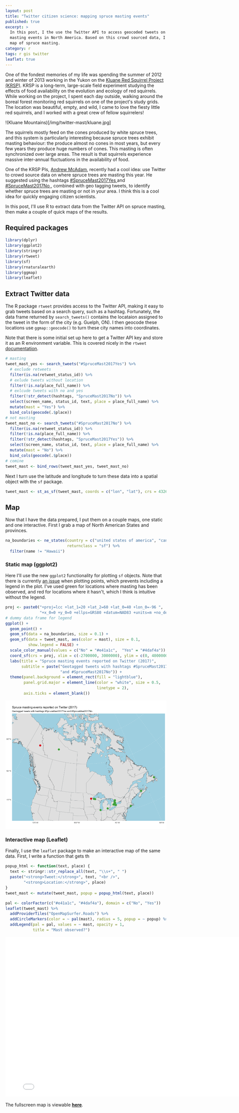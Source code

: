 ```yaml
---
layout: post
title: "Twitter citizen science: mapping spruce masting events"
published: true
excerpt: >
  In this post, I the use the Twitter API to access geocoded tweets on spruce 
  masting events in North America. Based on this crowd sourced data, I produce a
  map of spruce masting.
category: r
tags: r gis twitter
leaflet: true
---
```


One of the fondest memories of my life was spending the summer of 2012 and winter of 2013 working in the Yukon on the [Kluane Red Squirrel Project (KRSP)](http://redsquirrel.biology.ualberta.ca/). KRSP is a long-term, large-scale field experiment studying the effects of food availability on the evolution and ecology of red squirrels. While working on the project, I spent each day outside, walking around the boreal forest monitoring red squirrels on one of the project's study grids. The location was beautiful, empty, and wild, I came to love the fiesty little red squirrels, and I worked with a great crew of fellow squirrelers!

!(Kluane Mountains)[/img/twitter-mast/kluane.jpg]

The squirrels mostly feed on the cones produced by white spruce trees, and this system is particularly interesting because spruce trees exhibit masting behaviour: the produce almost no cones in most years, but every few years they produce huge numbers of cones. This masting is often synchronized over large areas. The result is that squirrels experience massive inter-annual fluctuations in the availability of food.

One of the KRSP PIs, [Andrew McAdam](http://www.mcadamlab.ca/), recently had a cool idea: use Twitter to crowd source data on where spruce trees are masting this year. He suggested using the hashtags [#SpruceMast2017Yes ](https://twitter.com/hashtag/SpruceMast2017Yes?src=hash) and [#SpruceMast2017No ](https://twitter.com/hashtag/SpruceMast2017No?src=hash), combined with geo tagging tweets, to identify whether spruce trees are masting or not in your area. I think this is a cool idea for quickly engaging citizen scientists.

In this post, I'll use R to extract data from the Twitter API on spruce masting, then make a couple of quick maps of the results.

## Required packages


```r
library(dplyr)
library(ggplot2)
library(stringr)
library(rtweet)
library(sf)
library(rnaturalearth)
library(ggmap)
library(leaflet)
```

## Extract Twitter data

The R package `rtweet` provides access to the Twitter API, making it easy to grab tweets based on a search query, such as a hashtag. Fortunately, the data frame returned by `search_tweets()` contains the locataion assigned to the tweet in the form of the city (e.g. Guelph, ON). I then geocode these locations use `ggmap::geocode()` to turn these city names into coordinates.

Note that there is some initial set up here to get a Twitter API key and store it as an R environment variable. This is covered nicely in the `rtweet` [documentation](http://rtweet.info/articles/auth.html).


```r
# masting
tweet_mast_yes <- search_tweets("#SpruceMast2017Yes") %>% 
  # exclude retweets
  filter(is.na(retweet_status_id)) %>% 
  # exlude tweets without location
  filter(!is.na(place_full_name)) %>% 
  # exlcude tweets with no and yes
  filter(!str_detect(hashtags, "SpruceMast2017No")) %>% 
  select(screen_name, status_id, text, place = place_full_name) %>% 
  mutate(mast = "Yes") %>% 
  bind_cols(geocode(.$place))
# not masting
tweet_mast_no <- search_tweets("#SpruceMast2017No") %>% 
  filter(is.na(retweet_status_id)) %>% 
  filter(!is.na(place_full_name)) %>% 
  filter(!str_detect(hashtags, "SpruceMast2017Yes")) %>% 
  select(screen_name, status_id, text, place = place_full_name) %>% 
  mutate(mast = "No") %>% 
  bind_cols(geocode(.$place))
# comine
tweet_mast <- bind_rows(tweet_mast_yes, tweet_mast_no)
```

Next I turn use the latitude and longitude to turn these data into a spatial object with the `sf` package.


```r
tweet_mast <- st_as_sf(tweet_mast, coords = c("lon", "lat"), crs = 4326)
```

## Map 

Now that I have the data prepared, I put them on a couple maps, one static and one interactive. First I grab a map of North American States and provinces.


```r
na_boundaries <- ne_states(country = c("united states of america", "canada"),
                           returnclass = "sf") %>% 
  filter(name != "Hawaii")
```

### Static map (ggplot2)

Here I'll use the new `ggplot2` functionality for plotting `sf` objects. Note that there is currently [an issue](https://github.com/tidyverse/ggplot2/issues/2037) when plotting points, which prevents including a legend in the plot. I've used green for locations where masting has been observed, and red for locations where it hasn't, which I think is intuitive without the legend.


```r
proj <- paste0("+proj=lcc +lat_1=20 +lat_2=60 +lat_0=40 +lon_0=-96 ",
               "+x_0=0 +y_0=0 +ellps=GRS80 +datum=NAD83 +units=m +no_defs")
# dummy data frame for legend
ggplot() +
  geom_point() +
  geom_sf(data = na_boundaries, size = 0.1) +
  geom_sf(data = tweet_mast, aes(color = mast), size = 0.1,
          show.legend = FALSE) +
  scale_color_manual(values = c("No" = "#e41a1c",  "Yes" = "#4daf4a")) +
  coord_sf(crs = proj, xlim = c(-2700000, 3000000), ylim = c(0, 4000000)) +
  labs(title = "Spruce masting events reported on Twitter (2017)",
       subtitle = paste("Geotagged tweets with hashtags #SpruceMast2017Yes",
                        "and #SpruceMast2017No")) +
  theme(panel.background = element_rect(fill = "lightblue"), 
        panel.grid.major = element_line(color = "white", size = 0.5, 
                                        linetype = 2),
        axis.ticks = element_blank())
```

<a href="/figures//tweet-mast_gg-1.png"><img src="/figures//tweet-mast_gg-1.png" title="plot of chunk gg" alt="plot of chunk gg" style="display: block; margin: auto;" /></a>

### Interactive map (Leaflet)

Finally, I use the `leaflet` package to make an interactive map of the same data. First, I write a function that gets th


```r
popup_html <- function(text, place) {
  text <- stringr::str_replace_all(text, "\\s+", " ")
  paste("<strong>Tweet:</strong>", text, "<br />", 
        "<strong>Location:</strong>", place)
}
tweet_mast <- mutate(tweet_mast, popup = popup_html(text, place))
```


```r
pal <- colorFactor(c("#e41a1c", "#4daf4a"), domain = c("No", "Yes"))
leaflet(tweet_mast) %>% 
  addProviderTiles("OpenMapSurfer.Roads") %>% 
  addCircleMarkers(color = ~ pal(mast), radius = 5, popup = ~ popup) %>% 
  addLegend(pal = pal, values = ~ mast, opacity = 1,
            title = "Mast observed?")
```



<iframe src="/assets/leaflet/tweet-mast.html" style="border: none; width: 800px; height: 500px"></iframe>

The fullscreen map is viewable <a href="/assets/leaflet/tweet-mast.html" target="_blank"><strong>here</strong></a>.
